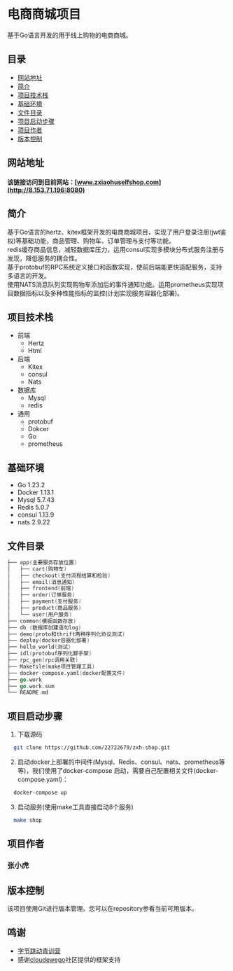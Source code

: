 # 电商商城项目
基于Go语言开发的用于线上购物的电商商城。

## 目录
  - [网站地址](#网站地址)
  - [简介](#简介)
  - [项目技术栈](#项目技术栈)
  - [基础环境](#基础环境)
  - [文件目录](#文件目录)
  - [项目启动步骤](#项目启动步骤)
  - [项目作者](项目作者)
  - [版本控制](版本控制)

## 网站地址
  #### 该链接访问到目前网站：[www.zxiaohuselfshop.com](http://8.153.71.196:8080)

## 简介
  基于Go语言的hertz、kitex框架开发的电商商城项目，实现了用户登录注册(jwt鉴权)等基础功能，商品管理、购物车、订单管理与支付等功能。  
  redis缓存商品信息，减轻数据库压力，运用consul实现多模块分布式服务注册与发现，降低服务的耦合性。  
  基于protobuf的RPC系统定义接口和函数实现，使前后端能更快适配服务，支持多语言的开发。  
  使用NATS消息队列实现购物车添加后的事件通知功能。运用prometheus实现项目数据指标以及多种性能指标的监控(计划实现服务容器化部署)。  
## 项目技术栈
  - 前端
    - Hertz
    - Html
  - 后端
    - Kitex
    - consul
    - Nats
  - 数据库
    - Mysql
    - redis
  - 通用
    - protobuf
    - Dokcer
    - Go
    - prometheus
## 基础环境
  - Go 1.23.2
  - Docker 1.13.1
  - Mysql 5.7.43
  - Redis 5.0.7
  - consul 1.13.9
  - nats 2.9.22

## 文件目录
```go
├── app(主要服务存放位置)
│   ├── cart(购物车)
│   ├── checkout(支付流程结算和检验)
│   ├── email(消息通知)
│   ├── frontend(前端)
│   ├── order(订单服务)
│   ├── payment(支付服务)
│   ├── product(商品服务)
│   └── user(用户服务)
├── common(模板函数存放)
├── db (数据库创建语句log)
├── demo(proto和thrift两种序列化协议测试)
├── deploy(docker容器化部署)
├── hello_world(测试)
├── idl(protobuf序列化脚手架)
├── rpc_gen(rpc调用关联)
├── Makefile(make项目管理工具)
├── docker-compose.yaml(docker配置文件)
├── go.work
├── go.work.sum
└── README.md
```

## 项目启动步骤
  1. 下载源码
  ```sh
    git clone https://github.com/22722679/zxh-shop.git
  ```
  2. 启动docker上部署的中间件(Mysql、Redis、consul、nats、prometheus等等)，我们使用了docker-compose 启动，需要自己配置相关文件(docker-compose.yaml)：
  ```sh
    docker-compose up
  ```
  3. 启动服务(使用make工具直接启动8个服务)
  ```sh
    make shop
  ```

## 项目作者
  ### 张小虎

## 版本控制
该项目使用Git进行版本管理。您可以在repository参看当前可用版本。

## 鸣谢
  
- [字节跳动青训营](https://youthcamp.bytedance.com/)
- 感谢[cloudewego](https://www.cloudwego.cn/zh/)社区提供的框架支持







